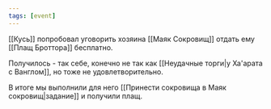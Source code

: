 ```yaml
---
tags: [event]
---
```


[[Кусь]] попробовал уговорить хозяина [[Маяк Сокровищ]] отдать ему [[Плащ Броттора]] бесплатно.

Получилось - так себе, конечно не так как [[Неудачные торги|у Ха'арата с Ванглом]], но тоже не удовлетворительно.

В итоге мы выполнили для него [[Принести сокровища в Маяк сокровищ|задание]] и получили плащ.
